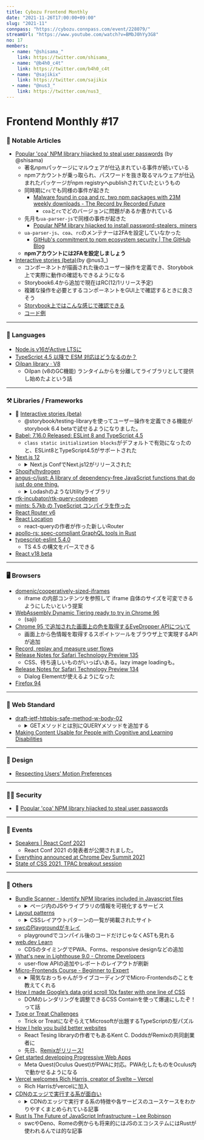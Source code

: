 ```yaml
---
title: Cybozu Frontend Monthly
date: "2021-11-26T17:00:00+09:00"
slug: "2021-11"
connpass: "https://cybozu.connpass.com/event/228079/"
streamUrl: "https://www.youtube.com/watch?v=BMbJ0hYy3G8"
no: 17
members:
  - name: "@shisama_"
    link: https://twitter.com/shisama_
  - name: "@b4h0_c4t"
    link: https://twitter.com/b4h0_c4t
  - name: "@sajikix"
    link: https://twitter.com/sajikix
  - name: "@nus3_"
    link: https://twitter.com/nus3_
---
```

Frontend Monthly #17
===



### 👀 Notable Articles

- [Popular 'coa' NPM library hijacked to steal user passwords](https://www.bleepingcomputer.com/news/security/popular-coa-npm-library-hijacked-to-steal-user-passwords/) (by @shisama)
    - 著名npmパッケージにマルウェアが仕込まれている事件が続いている
    - npmアカウントが乗っ取られ、パスワードを抜き取るマルウェアが仕込まれたパッケージがnpm registryへpublishされていたというもの
    - 同時期に`rc`でも同様の事件が起きた
        - [Malware found in coa and rc, two npm packages with 23M weekly downloads - The Record by Recorded Future](https://therecord.media/malware-found-in-coa-and-rc-two-npm-packages-with-23m-weekly-downloads/)
            - `coa`と`rc`でどのバージョンに問題があるか書かれている
    - 先月も`ua-parser-js`で同様の事件が起きた
        - [Popular NPM library hijacked to install password-stealers, miners](https://www.bleepingcomputer.com/news/security/popular-npm-library-hijacked-to-install-password-stealers-miners/)
    - `ua-parser-js`、`coa`、`rc`のメンテナーは2FAを設定していなかった
        - [GitHub's commitment to npm ecosystem security | The GitHub Blog](https://github.blog/2021-11-15-githubs-commitment-to-npm-ecosystem-security/)
    - **npmアカウントには2FAを設定しましょう**
- [Interactive stories (beta)](https://storybook.js.org/blog/interactive-stories-beta/)(by @nus3_)
    - コンポーネントが描画された後のユーザー操作を定義でき、Storybbok上で実際に動作の確認もできるようになる
    - Storybook6.4から追加で現在はRC(12/1リリース予定)
    - 複雑な操作を必要とするコンポーネントをGUI上で確認するときに良さそう
    - [Storybook上ではこんな感じで確認できる](https://nus3.github.io/p-storybook/?path=/story/components-examplecomponent--default)
    - [コード例](https://github.com/nus3/p-storybook/blob/main/src/components/ExampleComponent/index.stories.tsx)

---

### 💬 Languages
<!-- baho -->
- [Node.js v16がActive LTSに](https://nodejs.org/en/about/releases/)
- [TypeScript 4.5 以降で ESM 対応はどうなるのか？](https://zenn.dev/teppeis/articles/2021-10-typescript-45-esm)
- [Oilpan library · V8](https://v8.dev/blog/oilpan-library)
    - Oilpan (v8のGC機能) ランタイムからを分離してライブラリとして提供し始めたよという話

---

### ⚒️ Libraries / Frameworks
<!-- baho -->

- 👀 [Interactive stories (beta)](https://storybook.js.org/blog/interactive-stories-beta/)
    - @storybook/testing-libraryを使ってユーザー操作を定義できる機能がstorybook 6.4 betaで試せるようになりました。
- [Babel: 7.16.0 Released: ESLint 8 and TypeScript 4.5](https://babeljs.io/blog/2021/10/29/7.16.0)
    - `class static initialization blocks`がデフォルトで有効になったのと、ESLint8とTypeScript4.5がサポートされた
- [Next.js 12](https://nextjs.org/blog/next-12)
    - <details><summary>Next.js ConfでNext.js12がリリースされた</summary>コンパイラにSWC、Middlewareの追加、React18のサポート、React Server Componentsなど盛りだくさんの機能が追加された</details>
- [Shopify/hydrogen](https://hydrogen.shopify.dev/)
- [angus-c/just: A library of dependency-free JavaScript functions that do just do one thing.](https://github.com/angus-c/just)
    - <details><summary>LodashのようなUtilityライブラリ</summary>個々の関数ごとに依存に追加可能で、zero-dependency & TypeScript 型定義を含む。 Lodashとの違いは何？という説明もちゃんと用意されてた（https://github.com/angus-c/just/blob/master/TRADEOFFS.md）</details>
- [rtk-incubator/rtk-query-codegen](https://github.com/rtk-incubator/rtk-query-codegen)
- [mints: 5.7kb の TypeScript コンパイラを作った](https://zenn.dev/mizchi/articles/minimum-tsc-mints)
- [React Router v6](https://remix.run/blog/react-router-v6)
- [React Location](https://react-location.tanstack.com/overview)
    - react-queryの作者が作った新しいRouter
- [apollo-rs: spec-compliant GraphQL tools in Rust](https://www.apollographql.com/blog/announcement/tooling/apollo-rs-graphql-tools-in-rust/)
- [typescript-eslint 5.4.0](https://github.com/typescript-eslint/typescript-eslint/releases/tag/v5.4.0)
    - TS 4.5 の構文をパースできる
- [React v18 beta](https://twitter.com/reactjs/status/1460380211262930948?s=20)

---

### 🖥 Browsers
<!-- saji -->
- [domenic/cooperatively-sized-iframes](https://github.com/domenic/cooperatively-sized-iframes)
    - iframe の内部コンテンツを参照して iframe 自体のサイズを可変できるようにしたいという提案
- [WebAssembly Dynamic Tiering ready to try in Chrome 96](https://v8.dev/blog/wasm-dynamic-tiering)
    - (saji)
- [Chrome 95 で追加された画面上の色を取得するEyeDropper APIについて](https://cybozu.github.io/frontend-expert/posts/eyedropper-api)
    - 画面上から色情報を取得するスポイトツールをブラウザ上で実現するAPIが追加 
- [Record, replay and measure user flows](https://developer.chrome.com/docs/devtools/recorder/)
- [Release Notes for Safari Technology Preview 135](https://webkit.org/blog/12040/release-notes-for-safari-technology-preview-135/)
    - CSS、待ち遠しいものがいっぱいある。lazy image loadingも。
- [Release Notes for Safari Technology Preview 134](https://webkit.org/blog/12033/release-notes-for-safari-technology-preview-134/)
    - Dialog Elementが使えるようになった
- [Firefox 94](https://www.mozilla.org/en-US/firefox/94.0/releasenotes/)


---

### 📏 Web Standard
<!-- saji -->
- [draft-ietf-httpbis-safe-method-w-body-02](https://datatracker.ietf.org/doc/html/draft-ietf-httpbis-safe-method-w-body-02/)
    - <details><summary>GETメソッドとは別にQUERYメソッドを追加する</summary>サーバーサイドへ任意のクエリを送信して情報を取得するためのHTTPメソッドが提案されている。たとえば、`selct surname, givenname, email limit 10`のようなクエリを送信できる。GraphQLなどで使うっぽい。</details>
- [Making Content Usable for People with Cognitive and Learning Disabilities](https://www.w3.org/TR/coga-usable/)

---

### 🎨 Design
<!-- hirano -->

- [Respecting Users’ Motion Preferences](https://www.smashingmagazine.com/2021/10/respecting-users-motion-preferences/)

---

### 👮‍♀️ Security
<!-- hirano -->

- 👀 [Popular 'coa' NPM library hijacked to steal user passwords](https://www.bleepingcomputer.com/news/security/popular-coa-npm-library-hijacked-to-steal-user-passwords/)

---

### 📅 Events
<!-- hirano -->

- [Speakers | React Conf 2021](https://conf.reactjs.org/speakers)
    - React Conf 2021 の発表者が公開されました。
- [Everything announced at Chrome Dev Summit 2021](https://web.dev/cds2021-updates/)
- [State of CSS 2021, TPAC breakout session](https://docs.google.com/presentation/d/1FIMa9TXTdGusG_oJBtMmQLSyOuF0xgHsrvn7CKZH7Yw/edit?resourcekey=0-cFnhzvjncEEQaOB426PXnw#slide=id.gf91e504777_0_292)

---

### 🦆 Others
<!-- nus3 -->

- [Bundle Scanner - Identify NPM libraries included in Javascript files](https://bundlescanner.com/)
    - <details><summary>ページ内のJSやライブラリの情報を可視化するサービス</summary>指定したWebページ内で読み込まれているJavaScriptファイルやライブラリのファイルサイズや読み込み元ホスト名を一覧表示できるサイト</detaills>
- [Layout patterns](https://web.dev/patterns/layout/)
    - <details><summary>CSSレイアウトパターンの一覧が掲載されたサイト</summary>Chrome Dev Summitの動画  (https://youtu.be/dhrX_biPH8c) の中で紹介されてたやつ。gridやflexboxを使って、少ない記述量で画面のレイアウトやカードコンポーネントのような実装パターンを紹介してる。Super centeredってパターンが必殺技っぽくてかっこいい。</details>
- [swcのPlaygroundがキレイ](https://play.swc.rs/)
    - playgroundでコンパイル後のコードだけじゃなくASTも見れる
- [web.dev Learn](https://web.dev/learn/)
    - CDSのタイミングでPWA、Forms、responsive designなどの追加
- [What's new in Lighthouse 9.0 - Chrome Developers](https://developer.chrome.com/blog/lighthouse-9-0/)
    - user-flow APIの追加やレポートのレイアウトが刷新
- [Micro-Frontends Course - Beginner to Expert](https://youtu.be/lKKsjpH09dU)
    - <details><summary>陽気なおっちゃんがライブコーディングでMicro-Frontendsのことを教えてくれる</summary>ボイラープレートのcliが用意されているので、webpackのModule Federationを簡単に試せるようになっててヨキでした</details>
- [How I made Google’s data grid scroll 10x faster with one line of CSS](https://medium.com/@johan.isaksson/how-i-made-googles-data-grid-scroll-10x-faster-with-one-line-of-css-78cb1e8d9cb1)
    - DOMのレンダリングを調整できるCSS Containを使って爆速にしたぞ！って話
- [Type or Treat Challenges](https://devblogs.microsoft.com/typescript/type-treat-2021-day-1/)
    - Trick or TreatになぞらえてMicrosoftが出題するTypeScriptの型パズル
- [How I help you build better websites](https://kentcdodds.com/blog/how-i-help-you-build-better-websites)
  - React Tesing libraryの作者でもあるKent C. DoddsがRemixの共同創業者に
  - 先日、[Remixがリリース!](https://remix.run/)
- [Get started developing Progressive Web Apps](https://developer.oculus.com/pwa)
    - Meta Quest(Oculus Quest)がPWAに対応。PWA化したものをOculus内で動かせるようになる
- [Vercel welcomes Rich Harris, creator of Svelte – Vercel](https://vercel.com/blog/vercel-welcomes-rich-harris-creator-of-svelte)
    - Rich Harrisがvercelに加入
- [CDNのエッジで実行する系が面白い](https://yusukebe.com/posts/2021/functions-at-edge/)
    - <details><summary>CDNのエッジで実行する系の特徴や各サービスのユースケースをわかりやすくまとめられている記事</summary>Edge FunctionsやCloudflare Workers、Fastly Compute@Edgeなどを使ったコードのサンプルも含めて説明されている</details>
- [Rust Is The Future of JavaScript Infrastructure – Lee Robinson](https://leerob.io/blog/rust)
    - swcやDeno、Romeの例からも将来的にはJSのエコシステムにはRustが使われるんでは的な記事
